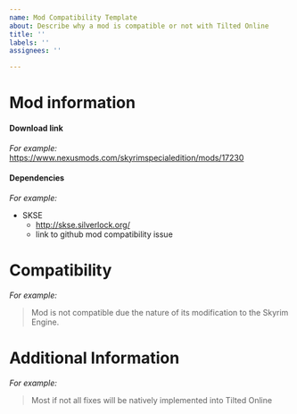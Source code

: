 ```yaml
---
name: Mod Compatibility Template
about: Describe why a mod is compatible or not with Tilted Online
title: ''
labels: ''
assignees: ''

---
```


# Mod information

#### Download link
*For example:*
https://www.nexusmods.com/skyrimspecialedition/mods/17230

#### Dependencies

*For example:*
- SKSE
  -  http://skse.silverlock.org/
  -  link to github mod compatibility issue

# Compatibility

*For example:*
> Mod is not compatible due the nature of its modification to the Skyrim Engine.

# Additional Information

*For example:*
> Most if not all fixes will be natively implemented into Tilted Online
